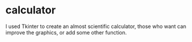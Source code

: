 # calculator
I used Tkinter to create an almost scientific calculator, those who want can improve the graphics, or add some other function.

